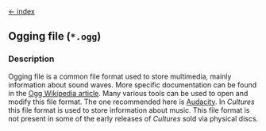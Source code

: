 [← index](../index.md)

## Ogging file (`*.ogg`)

### Description

Ogging file is a common file format used to store multimedia, mainly
information about sound waves. More specific documentation can be found in the
[Ogg Wikipedia article](https://en.wikipedia.org/wiki/Ogg).
Many various tools can be used to open and modify this file format. The one
recommended here is [Audacity](https://www.audacityteam.org/download/). In
*Cultures* this file format is used to store information about music. This
file format is not present in some of the early releases of *Cultures* sold
via physical discs.